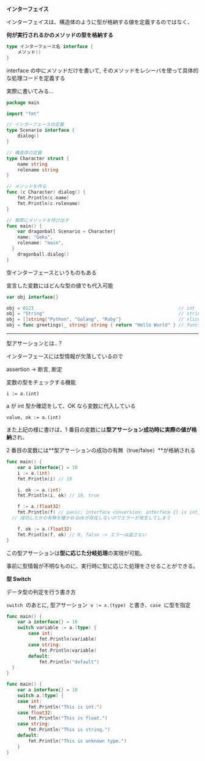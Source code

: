 **インターフェイス**

インターフェイスは、構造体のように型が格納する値を定義するのではなく、

**何が実行されるかのメソッドの型を格納する**

```go
type インターフェース名 interface {
	メソッド()
}
```

interface の中にメソッドだけを書いて, そのメソッドをレシーバを使って具体的な処理コードを定義する

実際に書いてみる...

```go
package main

import "fmt"

// インターフェースの定義
type Scenario interface {
	dialog()
}

// 構造体の定義
type Character struct {
	name string
	rolename string
}

// メソッドを作る
func (c Character) dialog() {
	fmt.Println(c.name)
	fmt.Println(c.rolename)
}

// 実際にメソッドを呼び出す
func main() {
	var dragonball Scenario = Character{
	name: "Goku",
	rolename: "main",
  }
	dragonball.dialog()
}
```

空インターフェースというものもある

宣言した変数にはどんな型の値でも代入可能

```go
var obj interface{}

obj = 0123                                                     // int
obj = "String"                                                 // string
obj = []string{"Python", "Golang", "Ruby"}                     // slice
obj = func greetings(_ string) string { return "Hello World" } // function
```

---

型アサーションとは..？

インターフェースには型情報が欠落しているので

assertion → 断言, 断定

変数の型をチェックする機能

`i := a.(int)`

a が int 型か確認をして、OK なら変数に代入している

`value, ok := a.(int)`

また上記の様に書けば、1 番目の変数には**型アサーション成功時に実際の値が格納**され、

2 番目の変数には**型アサーションの成功の有無（true/false）**が格納される

```go
func main() {
	var a interface{} = 10
	i := a.(int)
	fmt.Println(i) // 10

	i, ok := a.(int)
	fmt.Println(i, ok) // 10, true

	f := a.(float32)
	fmt.Println(f) // panic: interface conversion: interface {} is int, not float32
  // 成功したかの有無を確かめるokが存在しないのでエラーが発生してしまう

	f, ok := a.(float32)
	fmt.Println(f, ok) // 0, false -> エラーは返さない
}
```

この型アサーションは**型に応じた分岐処理**の実現が可能。

事前に型情報が不明なものに、実行時に型に応じた処理をさせることができる。

**型 Switch**

データ型の判定を行う書き方

`switch`  のあとに, 型アサーション  `v := x.(type)`  と書き、`case`  に型を指定

```go
func main() {
	var a interface{} = 10
	switch variable := a.(type) {
		case int:
			fmt.Println(variable)
		case string:
			fmt.Println(variable)
		default:
			fmt.Println("default")
  }
}
```

```go
func main() {
    var a interface{} = 10
    switch a.(type) {
    case int:
        fmt.Println("This is int.")
    case float32:
        fmt.Println("This is float.")
    case string:
        fmt.Println("This is string.")
    default:
        fmt.Println("This is unknown type.")
    }
}
```
